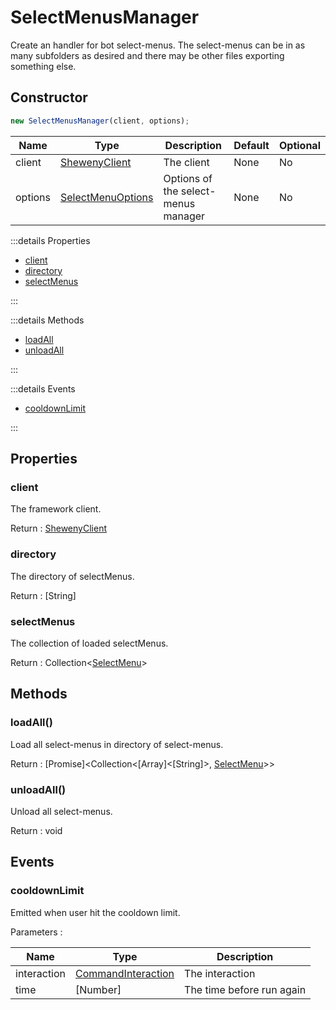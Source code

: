# SelectMenusManager

Create an handler for bot select-menus. The select-menus can be in as many subfolders as desired and there may be other files exporting something else.

## Constructor

```js [Javascript CJS]
new SelectMenusManager(client, options);
```

| Name    | Type                                                                | Description                         | Default | Optional |
| ------- | ------------------------------------------------------------------- | ----------------------------------- | ------- | -------- |
| client  | [ShewenyClient](../client//ShewenyClient.md)                        | The client                          | None    | No       |
| options | [SelectMenuOptions](../typedef/ManagerOptions.md#selectmenuoptions) | Options of the select-menus manager | None    | No       |

:::details Properties

- [client](#client)
- [directory](#directory)
- [selectMenus](#selectMenus)

:::

:::details Methods

- [loadAll](#loadall)
- [unloadAll](#unloadall)

:::

:::details Events

- [cooldownLimit](#cooldownlimit)

:::

## Properties

### client

The framework client.

Return : [ShewenyClient](../client/ShewenyClient.md)

### directory

The directory of selectMenus.

Return : [String]

### selectMenus

The collection of loaded selectMenus.

Return : Collection<[SelectMenu](../structures/SelectMenu.md)>

## Methods

### loadAll()

Load all select-menus in directory of select-menus.

Return : [Promise]\<Collection\<[Array]\<[String]>, [SelectMenu](../structures/SelectMenu.md)>>

### unloadAll()

Unload all select-menus.

Return : void

## Events

### cooldownLimit

Emitted when user hit the cooldown limit.

Parameters :

| Name        | Type                                                                                     | Description               |
| ----------- | ---------------------------------------------------------------------------------------- | ------------------------- |
| interaction | [CommandInteraction](https://discord.js.org/#/docs/main/stable/class/CommandInteraction) | The interaction           |
| time        | [Number]                                                                                 | The time before run again |
